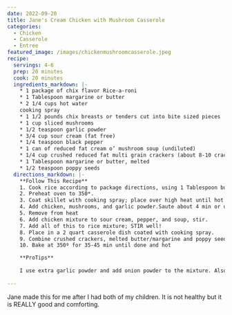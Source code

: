 ```yaml
---
date: 2022-09-20
title: Jane's Cream Chicken with Mushroom Casserole
categories:
  - Chicken
  - Casserole
  - Entree
featured_image: /images/chickenmushroomcasserole.jpeg
recipe:
  servings: 4-6
  prep: 20 minutes
  cook: 20 minutes
  ingredients_markdown: |-
    * 1 package of chix flavor Rice-a-roni
    * 1 Tablespoon margarine or butter
    * 2 1/4 cups hot water 
    cooking spray
    * 1 1/2 pounds chix breasts or tenders cut into bite sized pieces
    * 1 cup sliced mushrooms
    * 1/2 teaspoon garlic powder
    * 3/4 cup sour cream (fat free)
    * 1/4 teaspoon black pepper
    * 1 can of reduced fat cream o’ mushroom soup (undiluted)
    * 1/4 cup crushed reduced fat multi grain crackers (about 8-10 crackers)
    * 1 Tablespoon margarine or butter, melted
    * 1/2 teaspoon poppy seeds
  directions_markdown: |-
    **Follow This Recipe**
    1. Cook rice according to package directions, using 1 Tablespoon butter or margarine and 2 1/4 cups hot water. Place mixture in large bowl for later when fully cooked.
    2. Preheat oven to 350*.
    3. Coat skillet with cooking spray; place over high heat until hot. 
    4. Add chicken, mushrooms, and garlic powder.Saute about 4 min or until chicken is done.
    5. Remove from heat
    6. Add chicken mixture to sour cream, pepper, and soup, stir. 
    7. Add all of this to rice mixture; STIR well!
    8. Place in a 2 quart casserole dish coated with cooking spray.
    9. Combine crushed crackers, melted butter/margarine and poppy seeds in a bowl and stir; drizzle mixture over top of casserole.
    10. Bake at 350º for 35-45 min until done and hot

    **ProTips**
    
    I use extra garlic powder and add onion powder to the mixture. Also we like it extra crunchy on top so I make lots of the cracker crumbs! You can make this ahead of time and freeze it or refrigerate it, it just may need to cook longer.
    
---
```

Jane made this for me after I had both of my children. It is not healthy but it is REALLY good and comforting.